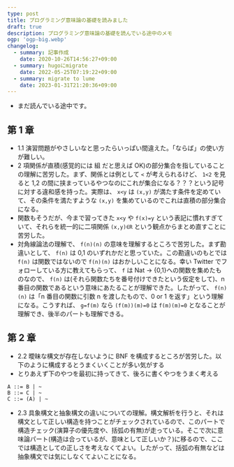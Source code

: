 ```yaml
---
type: post
title: プログラミング意味論の基礎を読みました
draft: true
description: プログラミング意味論の基礎を読んでいる途中のメモ
ogp: 'ogp-big.webp'
changelog:
  - summary: 記事作成
    date: 2020-10-26T14:56:27+09:00
  - summary: hugoにmigrate
    date: 2022-05-25T07:19:22+09:00
  - summary: migrate to lume
    date: 2023-01-31T21:20:36+09:00
---
```


- まだ読んでいる途中です。

## 第 1 章

- 1.1 演習問題がやさしいなと思ったらいっぱい間違えた。「ならば」の使い方が難しい。
- 2 項関係が直積(感覚的には 組 だと思えば OK)の部分集合を指していることの理解に苦労した。まず、関係とは例として `<` が考えられるけど、 `1<2` を見ると 1,2 の間に挟まっているやつなのにこれが集合になる？？？という記号に対する違和感を持った。実際は、 `x<y` は `(x,y)` が満たす条件を定めていて、その条件を満たすような `(x,y)` を集めているのでこれは直積の部分集合になる。
- 関数もそうだが、今まで習ってきた `x<y` や `f(x)=y` という表記に慣れすぎていて、それらを統一的に二項関係 `(x,y)∈R` という観点からまとめ直すことに苦労した。
- 対角線論法の理解で、 `f(n)(n)` の意味を理解するところで苦労した。まず勘違いとして、 `f(n)` は 0,1 のいずれかだと思っていた。この勘違いのもとでは `f(n)` は関数ではないので `f(n)(n)` はおかしいことになる。幸い Twitter でフォローしている方に教えてもらって、 `f` は Nat -> {0,1}への関数を集めたものなので、 `f(n)` は(それら関数たちを番号付けできたという仮定をして)、n 番目の関数であるという意味にあたることが理解できた。したがって、 `f(n)(n)` は「n 番目の関数に引数 n を渡したもので、0 or 1 を返す」という理解になる。こうすれば、 `g=f(m)` なら `(f(m))(m)=0` は `f(m)(m)=0` となることが理解でき、後半のパートも理解できる。

## 第 2 章

- 2.2 曖昧な構文が存在しないように BNF を構成するところが苦労した。以下のように構成するとうまくいくことが多い気がする
- とりあえず下のやつを最初に持ってきて、後ろに書くやつをうまく考える

```
A ::= B | ~
B ::= C | ~
C ::= (A) | ~
```

- 2.3 具象構文と抽象構文の違いについての理解。構文解析を行うと、それは構文として正しい構造を持つことがチェックされているので、このパートで構造チェック(演算子の優先度や、括弧の有無)が走っている。そこで次に意味論パート(構造は合っているが、意味として正しいか？)に移るので、ここでは構造としての正しさを考えなくてよい。したがって、括弧の有無などは抽象構文では気にしなくてよいことになる。
